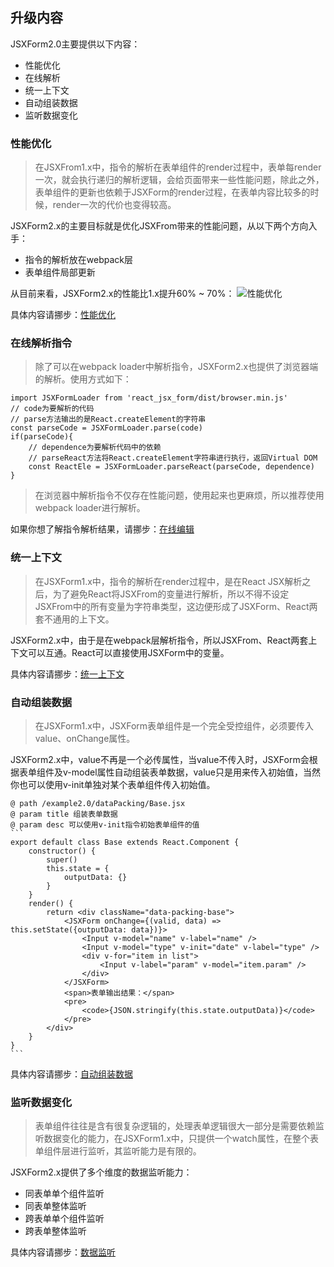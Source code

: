 
## 升级内容

JSXForm2.0主要提供以下内容：

+ 性能优化
+ 在线解析
+ 统一上下文
+ 自动组装数据
+ 监听数据变化

### 性能优化

> 在JSXFrom1.x中，指令的解析在表单组件的render过程中，表单每render一次，就会执行递归的解析逻辑，会给页面带来一些性能问题，除此之外，表单组件的更新也依赖于JSXForm的render过程，在表单内容比较多的时候，render一次的代价也变得较高。

JSXForm2.x的主要目标就是优化JSXFrom带来的性能问题，从以下两个方向入手：

+ 指令的解析放在webpack层
+ 表单组件局部更新

从目前来看，JSXForm2.x的性能比1.x提升60% ~ 70%：
![性能优化](/bolg/static/images/permance.png)

具体内容请挪步：[性能优化](/?page=performance)

### 在线解析指令

> 除了可以在webpack loader中解析指令，JSXForm2.x也提供了浏览器端的解析。使用方式如下：

```
import JSXFormLoader from 'react_jsx_form/dist/browser.min.js'
// code为要解析的代码
// parse方法输出的是React.createElement的字符串
const parseCode = JSXFormLoader.parse(code)
if(parseCode){
    // dependence为要解析代码中的依赖
    // parseReact方法将React.createElement字符串进行执行，返回Virtual DOM
    const ReactEle = JSXFormLoader.parseReact(parseCode, dependence)
}
```
> 在浏览器中解析指令不仅存在性能问题，使用起来也更麻烦，所以推荐使用webpack loader进行解析。

如果你想了解指令解析结果，请挪步：[在线编辑](/?page=editing)

### 统一上下文

> 在JSXForm1.x中，指令的解析在render过程中，是在React JSX解析之后，为了避免React将JSXFrom的变量进行解析，所以不得不设定JSXFrom中的所有变量为字符串类型，这边便形成了JSXForm、React两套不通用的上下文。

JSXForm2.x中，由于是在webpack层解析指令，所以JSXFrom、React两套上下文可以互通。React可以直接使用JSXForm中的变量。

具体内容请挪步：[统一上下文](/?page=context)

### 自动组装数据

> 在JSXForm1.x中，JSXForm表单组件是一个完全受控组件，必须要传入value、onChange属性。

JSXForm2.x中，value不再是一个必传属性，当value不传入时，JSXForm会根据表单组件及v-model属性自动组装表单数据，value只是用来传入初始值，当然你也可以使用v-init单独对某个表单组件传入初始值。

~~~
@ path /example2.0/dataPacking/Base.jsx
@ param title 组装表单数据
@ param desc 可以使用v-init指令初始表单组件的值
```
export default class Base extends React.Component {
    constructor() {
        super()
        this.state = {
            outputData: {}
        }
    }
    render() {
        return <div className="data-packing-base">
            <JSXForm onChange={(valid, data) => this.setState({outputData: data})}>
                <Input v-model="name" v-label="name" />
                <Input v-model="type" v-init="date" v-label="type" />
                <div v-for="item in list">
                    <Input v-label="param" v-model="item.param" />
                </div>
            </JSXForm>
            <span>表单输出结果：</span>
            <pre>
                <code>{JSON.stringify(this.state.outputData)}</code>
            </pre>
        </div>
    }
}
```
~~~

具体内容请挪步：[自动组装数据](/?page=context)

### 监听数据变化

> 表单组件往往是含有很复杂逻辑的，处理表单逻辑很大一部分是需要依赖监听数据变化的能力，在JSXForm1.x中，只提供一个watch属性，在整个表单组件层进行监听，其监听能力是有限的。

JSXForm2.x提供了多个维度的数据监听能力：

+ 同表单单个组件监听
+ 同表单整体监听
+ 跨表单单个组件监听
+ 跨表单整体监听

具体内容请挪步：[数据监听](/?page=context)